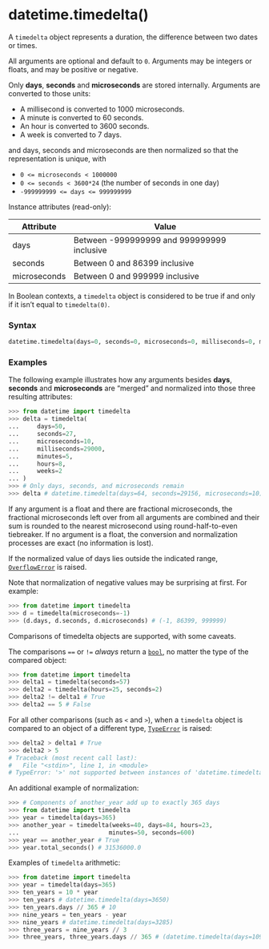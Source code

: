 # datetime.timedelta()

A `timedelta` object represents a duration, the difference between two dates or times.

All arguments are optional and default to `0`. Arguments may be integers or floats, and may be positive or negative.

Only **days**, **seconds** and **microseconds** are stored internally. Arguments are converted to those units:

- A millisecond is converted to 1000 microseconds.
- A minute is converted to 60 seconds.
- An hour is converted to 3600 seconds.
- A week is converted to 7 days.

and days, seconds and microseconds are then normalized so that the representation is unique, with

- `0 <= microseconds < 1000000`
- `0 <= seconds < 3600*24` (the number of seconds in one day)
- `-999999999 <= days <= 999999999`

Instance attributes (read-only):

| Attribute    | Value                                      |
| ------------ | ------------------------------------------ |
| days         | Between -999999999 and 999999999 inclusive |
| seconds      | Between 0 and 86399 inclusive              |
| microseconds | Between 0 and 999999 inclusive             |

In Boolean contexts, a `timedelta` object is considered to be true if and only if it isn’t equal to `timedelta(0)`.

### Syntax

```python
datetime.timedelta(days=0, seconds=0, microseconds=0, milliseconds=0, minutes=0, hours=0, weeks=0)
```

### Examples

The following example illustrates how any arguments besides **days**, **seconds** and **microseconds** are “merged” and normalized into those three resulting attributes:

```python
>>> from datetime import timedelta
>>> delta = timedelta(
...     days=50,
...     seconds=27,
...     microseconds=10,
...     milliseconds=29000,
...     minutes=5,
...     hours=8,
...     weeks=2
... )
>>> # Only days, seconds, and microseconds remain
>>> delta # datetime.timedelta(days=64, seconds=29156, microseconds=10)
```

If any argument is a float and there are fractional microseconds, the fractional microseconds left over from all arguments are combined and their sum is rounded to the nearest microsecond using round-half-to-even tiebreaker. If no argument is a float, the conversion and normalization processes are exact (no information is lost).

If the normalized value of days lies outside the indicated range, [`OverflowError`](/exceptions/OverflowError.md) is raised.

Note that normalization of negative values may be surprising at first. For example:

```python
>>> from datetime import timedelta
>>> d = timedelta(microseconds=-1)
>>> (d.days, d.seconds, d.microseconds) # (-1, 86399, 999999)
```

Comparisons of timedelta objects are supported, with some caveats.

The comparisons `==` or `!=` *always* return a [`bool`](/built-in-functions/bool.md), no matter the type of the compared object:

```python
>>> from datetime import timedelta
>>> delta1 = timedelta(seconds=57)
>>> delta2 = timedelta(hours=25, seconds=2)
>>> delta2 != delta1 # True
>>> delta2 == 5 # False
```

For all other comparisons (such as `<` and `>`), when a `timedelta` object is compared to an object of a different type, [`TypeError`](/exceptions/TypeError.md) is raised:

```python
>>> delta2 > delta1 # True
>>> delta2 > 5
# Traceback (most recent call last):
#   File "<stdin>", line 1, in <module>
# TypeError: '>' not supported between instances of 'datetime.timedelta' and 'int'
```

An additional example of normalization:

```python
>>> # Components of another_year add up to exactly 365 days
>>> from datetime import timedelta
>>> year = timedelta(days=365)
>>> another_year = timedelta(weeks=40, days=84, hours=23,
...                         minutes=50, seconds=600)
>>> year == another_year # True
>>> year.total_seconds() # 31536000.0
```

Examples of `timedelta` arithmetic:

```python
>>> from datetime import timedelta
>>> year = timedelta(days=365)
>>> ten_years = 10 * year
>>> ten_years # datetime.timedelta(days=3650)
>>> ten_years.days // 365 # 10
>>> nine_years = ten_years - year
>>> nine_years # datetime.timedelta(days=3285)
>>> three_years = nine_years // 3
>>> three_years, three_years.days // 365 # (datetime.timedelta(days=1095), 3)
```